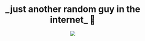 <div align="center">
    <h1> _just another random guy in the internet_ 🥀</h1>
    <img src="https://github-readme-stats.vercel.app/api/top-langs?username=maazinalthaf&theme=tokyonight">
</div>
